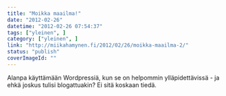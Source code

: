 ```yaml
---
title: "Moikka maailma!"
date: "2012-02-26"
datetime: "2012-02-26 07:54:37"
tags: ["yleinen", ]
category: ["yleinen", ]
link: "http://miikahamynen.fi/2012/02/26/moikka-maailma-2/"
status: "publish"
coverImageId: ""
---
```


Alanpa käyttämään Wordpressiä, kun se on helpommin ylläpidettävissä - ja ehkä joskus tulisi blogattuakin? Ei sitä koskaan tiedä.
